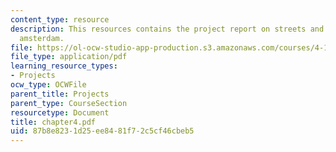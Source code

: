```yaml
---
content_type: resource
description: This resources contains the project report on streets and squares in
  amsterdam.
file: https://ol-ocw-studio-app-production.s3.amazonaws.com/courses/4-175-case-studies-in-city-form-fall-2005/87b8e8231d25ee8481f72c5cf46cbeb5_chapter4.pdf
file_type: application/pdf
learning_resource_types:
- Projects
ocw_type: OCWFile
parent_title: Projects
parent_type: CourseSection
resourcetype: Document
title: chapter4.pdf
uid: 87b8e823-1d25-ee84-81f7-2c5cf46cbeb5
---
```

